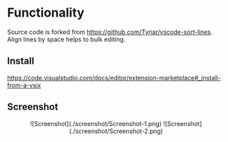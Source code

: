 # Functionality
Source code is forked from https://github.com/Tyriar/vscode-sort-lines.
Align lines by space helps to bulk editing.


## Install

https://code.visualstudio.com/docs/editor/extension-marketplace#_install-from-a-vsix

## Screenshot

<center>
![Screenshot](./screenshot/Screenshot-1.png)
![Screenshot](./screenshot/Screenshot-2.png)
</center>